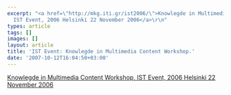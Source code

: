 ```yaml
---
excerpt: "<a href=\"http://mkg.iti.gr/ist2006/\">Knowlegde in Multimedia Content Workshop,
  IST Event, 2006 Helsinki 22 November 2006</a>\r\n"
types: article
tags: []
images: []
layout: article
title: 'IST Event: Knowlegde in Multimedia Content Workshop.'
date: '2007-10-12T16:04:50+03:00'
---
```

<a href="http://mkg.iti.gr/ist2006/">Knowlegde in Multimedia Content Workshop, IST Event, 2006 Helsinki 22 November 2006</a>
